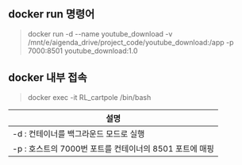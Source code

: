 ## docker run 명령어
> docker run -d --name youtube_download -v /mnt/e/aigenda_drive/project_code/youtube_download:/app -p 7000:8501 youtube_download:1.0

## docker 내부 접속
> docker exec -it RL_cartpole /bin/bash

|  설명 |
|---|
| -d : 컨테이너를 백그라운드 모드로 실행|
| -p : 호스트의 7000번 포트를 컨테이너의 8501 포트에 매핑|

